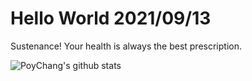 # Hello World 2021/09/13

Sustenance! Your health is always the best prescription.

![PoyChang's github stats](https://github-readme-stats.vercel.app/api?username=poychang&show_icons=true&theme=dracula)
